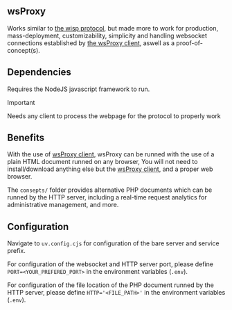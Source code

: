 ## wsProxy
Works similar to [the wisp protocol](https://wisp.mercurywork.shop), but made more to work for production, mass-deployment, customizability, simplicity and handling websocket connections established by [the wsProxy client](https://github.com/yotsubabeat), aswell as a proof-of-concept(s).
## Dependencies
Requires the NodeJS javascript framework to run.
> [!IMPORTANT]
> Needs any client to process the webpage for the protocol to properly work

## Benefits
With the use of [wsProxy client](https://github.com/yotsubabeat), wsProxy can be runned with the use of a plain HTML document runned on any browser,
You will not need to install/download anything else but the [wsProxy client](https://github.com/yotsubabeat), and a proper web browser.

The `consepts/` folder provides alternative PHP documents which can be runned by the HTTP server, including a real-time request analytics for administrative management, and more.

## Configuration
Navigate to `uv.config.cjs` for configuration of the bare server and service prefix.

For configuration of the websocket and HTTP server port, please define `PORT=<YOUR_PREFERED_PORT>` in the environment variables (`.env`).

For configuration of the file location of the PHP document runned by the HTTP server, please define `HTTP='<FILE_PATH>'` in the environment variables (`.env`).
